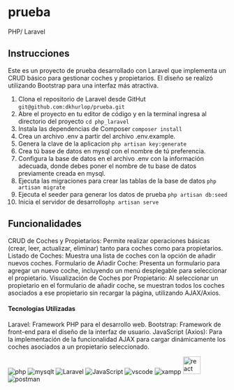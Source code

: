 # prueba
PHP/ Laravel

## Instrucciones
Este es un proyecto de prueba desarrollado con Laravel que implementa un CRUD básico para gestionar coches y propietarios. El diseño se realizó utilizando Bootstrap para una interfaz más atractiva.

1. Clona el repositorio de Laravel desde GitHut
 `git@github.com:dkhurlop/prueba.git`
2. Abre el proyecto en tu editor de código y en la terminal ingresa al directorio del proyecto
 `cd php_laravel`
3. Instala las dependencias de Composer `composer install`
4. Crea un archivo .env a partir del archivo .env.example.
5. Genera la clave de la aplicacion `php artisan key:generate`
6. Crea tú base de datos en mysql con el nombre de tú preferencia.
7. Configura la base de datos en el archivo .env con la información adecuada, donde debes poner el nombre de tu base de datos previamente creada en mysql.
8. Ejecuta las migraciones para crear las tablas de la base de datos `php artisan migrate`
9. Ejecuta el seeder para generar los datos de prueba `php artisan db:seed`
10. Inicia el servidor de desarrollo`php artisan serve`

## Funcionalidades
CRUD de Coches y Propietarios: Permite realizar operaciones básicas (crear, leer, actualizar, eliminar) tanto para coches como para propietarios.
Listado de Coches: Muestra una lista de coches con la opción de añadir nuevos coches.
Formulario de Añadir Coche: Presenta un formulario para agregar un nuevo coche, incluyendo un menú desplegable para seleccionar el propietario.
Visualización de Coches por Propietario: Al seleccionar un propietario en el formulario de añadir coche, se muestran todos los coches asociados a ese propietario sin recargar la página, utilizando AJAX/Axios.

#### Tecnologías Utilizadas

Laravel: Framework PHP para el desarrollo web.
Bootstrap: Framework de front-end para el diseño de la interfaz de usuario.
JavaScript (Axios): Para la implementación de la funcionalidad AJAX para cargar dinámicamente los coches asociados a un propietario seleccionado.

<img src="https://img.shields.io/badge/PHP-777BB4.svg?style=for-the-badge&logo=PHP&logoColor=white" alt="php"/>
<img src="https://img.shields.io/badge/MySQL-4479A1.svg?style=for-the-badge&logo=MySQL&logoColor=white" alt="mysqlt" />
<img src="https://img.shields.io/badge/Laravel-FF2D20.svg?style=for-the-badge&logo=Laravel&logoColor=white" alt="Laravel"/>
<img  src="https://img.shields.io/badge/JavaScript-F7DF1E.svg?style=for-the-badge&logo=JavaScript&logoColor=black" alt="JavaScript" /> 
<img src="https://img.shields.io/badge/Visual%20Studio%20Code-007ACC.svg?style=for-the-badge&logo=Visual-Studio-Code&logoColor=white" alt="vscode"/>
<img src="https://img.shields.io/badge/XAMPP-FB7A24.svg?style=for-the-badge&logo=XAMPP&logoColor=white" alt="xampp"/>
<img src="https://profilinator.rishav.dev/skills-assets/bootstrap-plain.svg" alt="react" width="40" height="40" alt="bootstrap"/>
<img src="https://img.shields.io/badge/Postman-FF6C37.svg?style=for-the-badge&logo=Postman&logoColor=white" alt="postman"/>